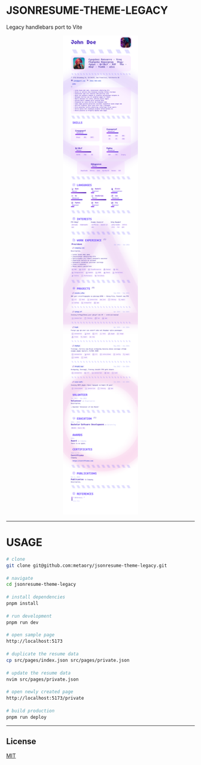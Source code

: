 JSONRESUME-THEME-LEGACY
=======================

Legacy handlebars port to Vite

<div align="center">
  <img src="https://raw.githubusercontent.com/metaory/jsonresume-theme-legacy/master/screenshot.png" width="200px">
</div>

---

USAGE
=====

```sh
# clone
git clone git@github.com:metaory/jsonresume-theme-legacy.git

# navigate
cd jsonresume-theme-legacy

# install dependencies
pnpm install

# run development
pnpm run dev

# open sample page
http://localhost:5173

# duplicate the resume data
cp src/pages/index.json src/pages/private.json

# update the resume data
nvim src/pages/private.json

# open newly created page
http://localhost:5173/private

# build production
pnpm run deploy
```

---

License
-------
[MIT](LICENSE)
